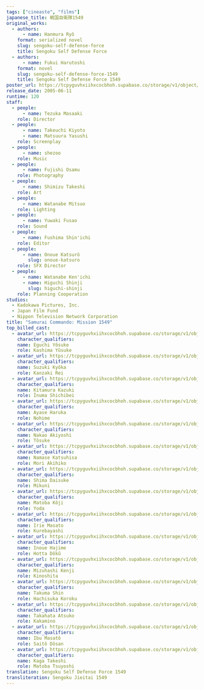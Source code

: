 ```yaml
---
tags: ["cineaste", "films"]
japanese_title: 戦国自衛隊1549
original_works:
  - authors:
      - name: Hanmura Ryô
    format: serialized novel
    slug: sengoku-self-defense-force
    title: Sengoku Self Defense Force
  - authors:
      - name: Fukui Harutoshi
    format: novel
    slug: sengoku-self-defense-force-1549
    title: Sengoku Self Defense Force 1549
poster_url: https://tcpyguvhxiihxcocbhoh.supabase.co/storage/v1/object/public/godzilla-cineaste-public/content/films/samurai-commando-mission-1549-2005/posters/samurai-commando-mission-1549-2005.jpg
release_date: 2005-06-11
runtime: 120
staff:
  - people:
      - name: Tezuka Masaaki
    role: Director
  - people:
      - name: Takeuchi Kiyoto
      - name: Matsuura Yasushi
    role: Screenplay
  - people:
      - name: shezoo
    role: Music
  - people:
      - name: Fujishi Osamu
    role: Photography
  - people:
      - name: Shimizu Takeshi
    role: Art
  - people:
      - name: Watanabe Mitsuo
    role: Lighting
  - people:
      - name: Yuwaki Fusao
    role: Sound
  - people:
      - name: Fushima Shin'ichi
    role: Editor
  - people:
      - name: Onoue Katsurô
        slug: onoue-katsuro
    role: SFX Director
  - people:
      - name: Watanabe Ken'ichi
      - name: Higuchi Shinji
        slug: higuchi-shinji
    role: Planning Cooperation
studios:
  - Kadokawa Pictures, Inc.
  - Japan Film Fund
  - Nippon Television Network Corporation
title: "Samurai Commando: Mission 1549"
top_billed_cast:
  - avatar_url: https://tcpyguvhxiihxcocbhoh.supabase.co/storage/v1/object/public/godzilla-cineaste-public/content/films/samurai-commando-mission-1549-2005/cast-avatars/yosuke-eguchi-0.jpg
    character_qualifiers:
    name: Eguchi Yôsuke
    role: Kashima Yûsuke
  - avatar_url: https://tcpyguvhxiihxcocbhoh.supabase.co/storage/v1/object/public/godzilla-cineaste-public/content/films/samurai-commando-mission-1549-2005/cast-avatars/kyoka-suzuki-0.jpg
    character_qualifiers:
    name: Suzuki Kyôka
    role: Kanzaki Rei
  - avatar_url: https://tcpyguvhxiihxcocbhoh.supabase.co/storage/v1/object/public/godzilla-cineaste-public/content/films/samurai-commando-mission-1549-2005/cast-avatars/kazuki-kitamura-0.jpg
    character_qualifiers:
    name: Kitamura Kazuki
    role: Înuma Shichibei
  - avatar_url: https://tcpyguvhxiihxcocbhoh.supabase.co/storage/v1/object/public/godzilla-cineaste-public/content/films/samurai-commando-mission-1549-2005/cast-avatars/haruka-ayase-0.jpg
    character_qualifiers:
    name: Ayase Haruka
    role: Nohime
  - avatar_url: https://tcpyguvhxiihxcocbhoh.supabase.co/storage/v1/object/public/godzilla-cineaste-public/content/films/samurai-commando-mission-1549-2005/cast-avatars/akiyoshi-nakao-0.jpg
    character_qualifiers:
    name: Nakao Akiyoshi
    role: Tôsuke
  - avatar_url: https://tcpyguvhxiihxcocbhoh.supabase.co/storage/v1/object/public/godzilla-cineaste-public/content/films/samurai-commando-mission-1549-2005/cast-avatars/katsuhisa-namase-0.jpg
    character_qualifiers:
    name: Namase Katsuhisa
    role: Mori Akihiko
  - avatar_url: https://tcpyguvhxiihxcocbhoh.supabase.co/storage/v1/object/public/godzilla-cineaste-public/content/films/samurai-commando-mission-1549-2005/cast-avatars/daisuke-shima-0.jpg
    character_qualifiers:
    name: Shima Daisuke
    role: Mikuni
  - avatar_url: https://tcpyguvhxiihxcocbhoh.supabase.co/storage/v1/object/public/godzilla-cineaste-public/content/films/samurai-commando-mission-1549-2005/cast-avatars/koji-matoba-0.jpg
    character_qualifiers:
    name: Matoba Kôji
    role: Yoda
  - avatar_url: https://tcpyguvhxiihxcocbhoh.supabase.co/storage/v1/object/public/godzilla-cineaste-public/content/films/samurai-commando-mission-1549-2005/cast-avatars/masato-irie-0.jpg
    character_qualifiers:
    name: Irie Masato
    role: Kurebayashi
  - avatar_url: https://tcpyguvhxiihxcocbhoh.supabase.co/storage/v1/object/public/godzilla-cineaste-public/content/films/samurai-commando-mission-1549-2005/cast-avatars/hajime-inoue-0.jpg
    character_qualifiers:
    name: Inoue Hajime
    role: Hotta Dôkû
  - avatar_url: https://tcpyguvhxiihxcocbhoh.supabase.co/storage/v1/object/public/godzilla-cineaste-public/content/films/samurai-commando-mission-1549-2005/cast-avatars/kenji-mizuhashi-0.jpg
    character_qualifiers:
    name: Mizuhashi Kenji
    role: Kinoshita
  - avatar_url: https://tcpyguvhxiihxcocbhoh.supabase.co/storage/v1/object/public/godzilla-cineaste-public/content/films/samurai-commando-mission-1549-2005/cast-avatars/shin-takuma-0.jpg
    character_qualifiers:
    name: Takuma Shin
    role: Hachisuka Koroku
  - avatar_url: https://tcpyguvhxiihxcocbhoh.supabase.co/storage/v1/object/public/godzilla-cineaste-public/content/films/samurai-commando-mission-1549-2005/cast-avatars/atsuko-takahata-0.jpg
    character_qualifiers:
    name: Takahata Atsuko
    role: Kakamino
  - avatar_url: https://tcpyguvhxiihxcocbhoh.supabase.co/storage/v1/object/public/godzilla-cineaste-public/content/films/samurai-commando-mission-1549-2005/cast-avatars/masato-ibu-0.jpg
    character_qualifiers:
    name: Ibu Masatô
    role: Saitô Dôsan
  - avatar_url: https://tcpyguvhxiihxcocbhoh.supabase.co/storage/v1/object/public/godzilla-cineaste-public/content/films/samurai-commando-mission-1549-2005/cast-avatars/takeshi-kaga-0.jpg
    character_qualifiers:
    name: Kaga Takeshi
    role: Matoba Tsuyoshi
translation: Sengoku Self Defense Force 1549
transliteration: Sengoku Jieitai 1549
---
```


